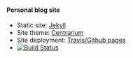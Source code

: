 #### Personal blog site

- Static site: [Jekyll](https://jekyllrb.com/)
- Site theme: [Centrarium](https://github.com/bencentra/centrarium)
- Site deployment: [Travis/Github pages](https://stanko.github.io/travis-jekyll-and-github-pages/)
- [![Build Status](https://travis-ci.org/pratz/pratz.github.io.svg?branch=source)](https://travis-ci.org/pratz/pratz.github.io)
